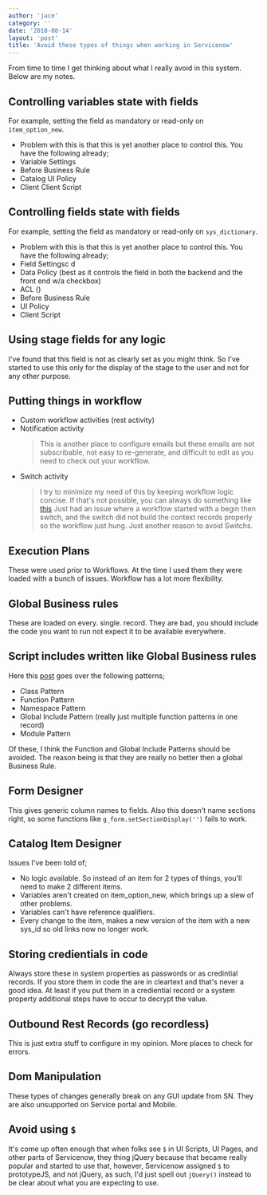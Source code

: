 ```yaml
---
author: 'jace'
category: ''
date: '2018-08-14'
layout: 'post'
title: 'Avoid these types of things when working in Servicenow'
---
```


From time to time I get thinking about what I really avoid in this system.  Below are my notes.

<!--more-->

## Controlling variables state with fields

For example, setting the field as mandatory or read-only on `item_option_new`.

- Problem with this is that this is yet another place to control this.  You have the following already;
- Variable Settings
- Before Business Rule
- Catalog UI Policy
- Client Client Script

## Controlling fields state with fields

For example, setting the field as mandatory or read-only on `sys_dictionary`.

- Problem with this is that this is yet another place to control this.  You have the following already;
- Field Settingsc d
- Data Policy (best as it controls the field in both the backend and the front end w/a checkbox)
- ACL ()
- Before Business Rule
- UI Policy
- Client Script

## Using stage fields for any logic

I've found that this field is not as clearly set as you might think.  So I've started to use this only for the display of the stage to the user and not for any other purpose.

## Putting things in workflow

- Custom workflow activities (rest activity)
- Notification activity
  > This is another place to configure emails but these emails are not subscribable, not easy to re-generate, and difficult to edit as you need to check out your workflow.
- Switch activity
  > I try to minimize my need of this by keeping workflow logic concise.  If that's not possible, you can always do something like [this](https://snprotips.com/blog/2018/3/15/video-custom-output-transition-conditions-from-a-single-workflow-script-activity)
  > Just had an issue where a workflow started with a begin then switch, and the switch did not build the context records properly so the workflow just hung.  Just another reason to avoid Switchs.

## Execution Plans

These were used prior to Workflows.  At the time I used them they were loaded with a bunch of issues.  Workflow has a lot more flexibility.

## Global Business rules

These are loaded on every. single. record.  They are bad, you should include the code you want to run not expect it to be available everywhere.

## Script includes written like Global Business rules

Here this [post](https://codecreative.io/servicenow/interface-design-patterns-for-script-includes) goes over the following patterns;

- Class Pattern
- Function Pattern
- Namespace Pattern
- Global Include Pattern (really just multiple function patterns in one record)
- Module Pattern

Of these, I think the Function and Global Include Patterns should be avoided.  The reason being is that they are really no better then a global Business Rule.

## Form Designer

This gives generic column names to fields.  Also this doesn't name sections right, so some functions like `g_form.setSectionDisplay('')` fails to work.

## Catalog Item Designer

Issues I've been told of;

- No logic available.  So instead of an item for 2 types of things, you'll need to make 2 different items.
- Variables aren't created on item_option_new, which brings up a slew of other problems.
- Variables can't have reference qualifiers.
- Every change to the item, makes a new version of the item with a new sys_id so old links now no longer work.

## Storing credientials in code

Always store these in system properties as passwords or as credintial records.  If you store them in code the are in cleartext and that's never a good idea.  At least if you put them in a crediential record or a system property additional steps have to occur to decrypt the value.

## Outbound Rest Records (go recordless)

This is just extra stuff to configure in my opinion.  More places to check for errors.

## Dom Manipulation

These types of changes generally break on any GUI update from SN.  They are also unsupported on Service portal and Mobile.

## Avoid using `$`

It's come up often enough that when folks see `$` in UI Scripts, UI Pages, and other parts of Servicenow, they thing jQuery because that became really popular and started to use that, however, Servicenow assigned `$` to prototypeJS, and not jQuery, as such, I'd just spell out `jQuery()` instead to be clear about what you are expecting to use.
